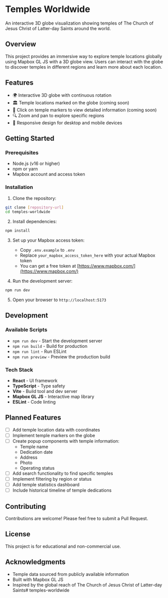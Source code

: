 # Temples Worldwide

An interactive 3D globe visualization showing temples of The Church of Jesus Christ of Latter-day Saints around the world.

## Overview

This project provides an immersive way to explore temple locations globally using Mapbox GL JS with a 3D globe view. Users can interact with the globe to discover temples in different regions and learn more about each location.

## Features

- 🌍 Interactive 3D globe with continuous rotation
- 🏛️ Temple locations marked on the globe (coming soon)
- 📍 Click on temple markers to view detailed information (coming soon)
- 🔍 Zoom and pan to explore specific regions
- 📱 Responsive design for desktop and mobile devices

## Getting Started

### Prerequisites

- Node.js (v16 or higher)
- npm or yarn
- Mapbox account and access token

### Installation

1. Clone the repository:
```bash
git clone [repository-url]
cd temples-worldwide
```

2. Install dependencies:
```bash
npm install
```

3. Set up your Mapbox access token:
   - Copy `.env.example` to `.env`
   - Replace `your_mapbox_access_token_here` with your actual Mapbox token
   - You can get a free token at [https://www.mapbox.com/](https://www.mapbox.com/)

4. Run the development server:
```bash
npm run dev
```

5. Open your browser to `http://localhost:5173`

## Development

### Available Scripts

- `npm run dev` - Start the development server
- `npm run build` - Build for production
- `npm run lint` - Run ESLint
- `npm run preview` - Preview the production build

### Tech Stack

- **React** - UI framework
- **TypeScript** - Type safety
- **Vite** - Build tool and dev server
- **Mapbox GL JS** - Interactive map library
- **ESLint** - Code linting

## Planned Features

- [ ] Add temple location data with coordinates
- [ ] Implement temple markers on the globe
- [ ] Create popup components with temple information:
  - Temple name
  - Dedication date
  - Address
  - Photo
  - Operating status
- [ ] Add search functionality to find specific temples
- [ ] Implement filtering by region or status
- [ ] Add temple statistics dashboard
- [ ] Include historical timeline of temple dedications

## Contributing

Contributions are welcome! Please feel free to submit a Pull Request.

## License

This project is for educational and non-commercial use.

## Acknowledgments

- Temple data sourced from publicly available information
- Built with Mapbox GL JS
- Inspired by the global reach of The Church of Jesus Christ of Latter-day Saints# temples-worldwide
